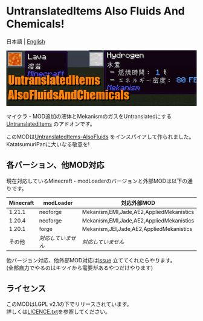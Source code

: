 # UntranslatedItems Also Fluids And Chemicals!

日本語 | [English](./README.en.md)

![uti_afac_banner](./assets/uti_afac_banner.png)

マイクラ・MOD追加の液体とMekanismのガスをUntranslatedにする[UntranslatedItems](https://www.curseforge.com/minecraft/mc-mods/untranslated-items)
のアドオンです。

このMODは[UntranslatedItems-AlsoFluids](https://github.com/KatatsumuriPan/UntranslatedItems-AlsoFluids/)
をインスパイアして作られました。KatatsumuriPanに大いなる敬意を!

## 各バーション、他MOD対応

現在対応しているMinecraft・modLoaderのバージョンと外部MODは以下の通りです。

| Minecraft | modLoader  | 対応外部MOD                                  |
|-----------|------------|------------------------------------------|
| 1.21.1    | neoforge   | Mekanism,EMI,Jade,AE2,AppliedMekanistics |
| 1.20.4    | neoforge   | Mekanism,EMI,Jade,AE2,AppliedMekanistics |
| 1.20.1    | forge      | Mekanism,JEI,Jade,AE2,AppliedMekanistics |
| その他       | *対応していません* | *対応していません*                               |

他バージョン対応、他外部MOD対応は[issue](https://github.com/npg418/uti-alsofluidsandchemicals/issues)
立ててくれたらやります。  
(全部自力でやるのはキツイから需要があるやつだけやります)

## ライセンス

このMODはLGPL v2.1の下でリリースされています。  
詳しくは[LICENCE.txt](./LICENSE.txt)を参照してください。
